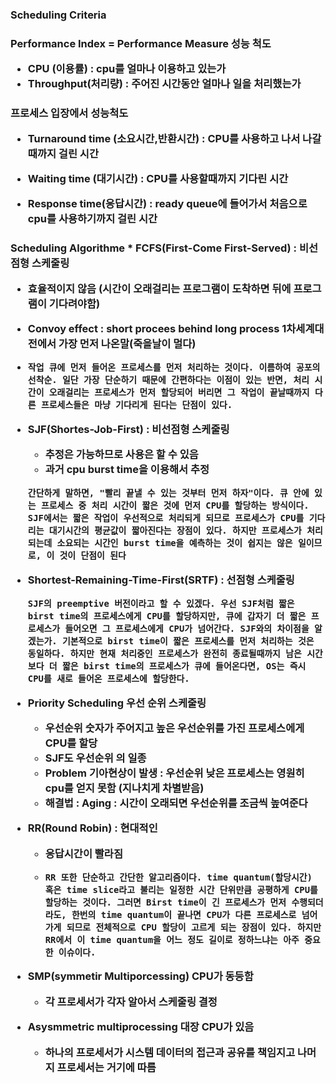<h3>
    Scheduling Criteria
</h3>

<h3>Performance Index = Performance Measure 성능 척도

* CPU (이용률) : cpu를 얼마나 이용하고 있는가
* Throughput(처리량) : 주어진 시간동안 얼마나 일을 처리했는가

<h3>프로세스 입장에서 성능척도

* Turnaround time (소요시간,반환시간) : CPU를 사용하고 나서 나갈때까지 걸린 시간

* Waiting time (대기시간) : CPU를 사용할때까지 기다린 시간
* Response time(응답시간) : ready queue에 들어가서 처음으로 cpu를 사용하기까지 걸린 시간

<h3> Scheduling Algorithme
* FCFS(First-Come First-Served) : 비선점형 스케줄링

  * 효율적이지 않음 (시간이 오래걸리는 프로그램이 도착하면 뒤에 프로그램이 기다려야함)

  * Convoy effect : short procees behind long process 1차세계대전에서 가장 먼저 나온말(죽을날이 멀다)

  * ```
    작업 큐에 먼저 들어온 프로세스를 먼저 처리하는 것이다. 이름하여 공포의 선착순. 일단 가장 단순하기 때문에 간편하다는 이점이 있는 반면, 처리 시간이 오래걸리는 프로세스가 먼저 할당되어 버리면 그 작업이 끝날때까지 다른 프로세스들은 마냥 기다리게 된다는 단점이 있다. 
    ```

* SJF(Shortes-Job-First) : 비선점형 스케줄링

  * 추정은 가능하므로 사용은 할 수 있음
  * 과거 cpu burst time을 이용해서 추정

  ```
  간단하게 말하면, "빨리 끝낼 수 있는 것부터 먼저 하자"이다. 큐 안에 있는 프로세스 중 처리 시간이 짧은 것에 먼저 CPU를 할당하는 방식이다. SJF에서는 짧은 작업이 우선적으로 처리되게 되므로 프로세스가 CPU를 기다리는 대기시간의 평균값이 짧아진다는 장점이 있다. 하지만 프로세스가 처리되는데 소요되는 시간인 burst time을 예측하는 것이 쉽지는 않은 일이므로, 이 것이 단점이 된다
  ```

* Shortest-Remaining-Time-First(SRTF) : 선점형 스케줄링

  ```
  SJF의 preemptive 버전이라고 할 수 있겠다. 우선 SJF처럼 짧은 birst time의 프로세스에게 CPU를 할당하지만, 큐에 갑자기 더 짧은 프로세스가 들어오면 그 프로세스에게 CPU가 넘어간다. SJF와의 차이점을 알겠는가. 기본적으로 birst time이 짧은 프로세스를 먼저 처리하는 것은 동일하다. 하지만 현재 처리중인 프로세스가 완전히 종료될때까지 남은 시간보다 더 짧은 birst time의 프로세스가 큐에 들어온다면, OS는 즉시 CPU를 새로 들어온 프로세스에 할당한다.
  ```

* Priority Scheduling 우선 순위 스케줄링 

  * 우선순위 숫자가 주어지고 높은 우선순위를 가진 프로세스에게 CPU를 할당
  * SJF도 우선순위 의 일종
  * Problem 기아현상이 발생 : 우선순위 낮은 프로세스는 영원히 cpu를 얻지 못함 (지나치게 차별받음)
  * 해결법 : Aging : 시간이 오래되면 우선순위를 조금씩 높여준다

* RR(Round Robin) : 현대적인 

  * 응답시간이 빨라짐

  * ```
    RR 또한 단순하고 간단한 알고리즘이다. time quantum(할당시간) 혹은 time slice라고 불리는 일정한 시간 단위만큼 공평하게 CPU를 할당하는 것이다. 그러면 Birst time이 긴 프로세스가 먼저 수행되더라도, 한번의 time quantum이 끝나면 CPU가 다른 프로세스로 넘어가게 되므로 전체적으로 CPU 할당이 고르게 되는 장점이 있다. 하지만 RR에서 이 time quantum을 어느 정도 길이로 정하느냐는 아주 중요한 이슈이다.
    ```


* SMP(symmetir Multiporcessing) CPU가 동등함
  * 각 프로세서가 각자 알아서 스케줄링 결정
* Asysmmetric multiprocessing 대장 CPU가 있음
  * 하나의 프로세서가 시스템 데이터의 접근과 공유를 책임지고 나머지 프로세서는 거기에 따름